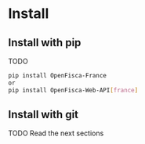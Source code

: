 # Install

## Install with pip

TODO

```bash
pip install OpenFisca-France
or
pip install OpenFisca-Web-API[france]
```

## Install with git

TODO Read the next sections
